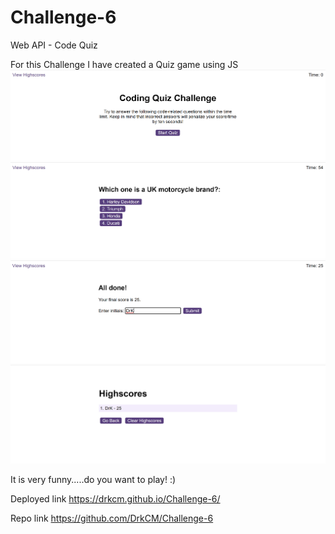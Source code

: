 # Challenge-6
Web API - Code Quiz

For this Challenge I have created a Quiz game using JS
![Alt text](1.png)
![Alt text](2.png)
![Alt text](3.png)
![Alt text](4.png)

It is very funny.....do you want to play! :)

Deployed link https://drkcm.github.io/Challenge-6/

Repo link https://github.com/DrkCM/Challenge-6
